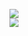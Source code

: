 [![](https://img.shields.io/badge/Made%20With-Github%20Spray-lightgrey.svg?style=for-the-badge&logo=github)](https://github.com/Annihil/github-spray#3158)  
[![](https://i.imgur.com/2DrTn0Z.gif)](https://github.com/Annihil/github-spray)